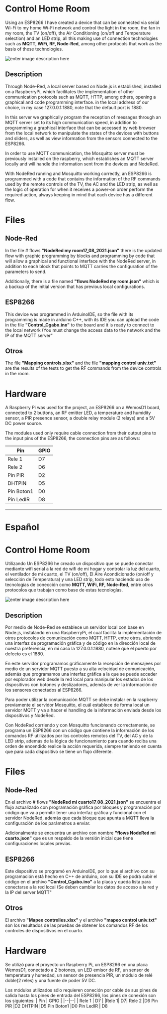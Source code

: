 # Control Home Room

Using an ESP8266 I have created a device that can be connected via serial Wi-Fi to my home Wi-Fi network and control the light in the room, the fan in my room, the TV (on/off), the Air Conditioning (on/off and Temperature selection) and an LED strip, all this making use of connection technologies such as **MQTT, WiFi, RF, Node-Red**, among other protocols that work as the basis of these technologies.

![enter image description here](https://i.ibb.co/bXDP9zF/Captura-de-pantalla-2023-07-26-a-la-s-12-25-48-p-m.png)

## Description

Through Node-Red, a local server based on Node.js is established, installed on a RaspberryPi, which facilitates the implementation of other communication protocols such as MQTT, HTTP, among others, opening a graphical and code programming interface. in the local address of our choice, in my case 127.0.0.1:1880, note that the default port is 1880.

In this server we graphically program the reception of messages through an MQTT server set to its high communication speed, in addition to programming a graphical interface that can be accessed by web browser from the local network to manipulate the states of the devices with buttons and sliders, as well as view information from the sensors connected to the ESP8266.

In order to use MQTT communication, the Mosquitto server must be previously installed on the raspberry, which establishes an MQTT server locally and will handle the information sent from the devices and NodeRed.

With NodeRed running and Mosquitto working correctly, an ESP8266 is programmed with a code that contains the information of the RF commands used by the remote controls of the TV, the AC and the LED strip, as well as the logic of operation for when it receives a power-on order perform the required action, always keeping in mind that each device has a different flow.

# Files

## Node-Red

In the file # flows **"NodeRed my room17_08_2021.json"** there is the updated flow with graphic programming by blocks and programming by code that will allow a graphical and functional interface with the NodeRed server, in addition to each block that points to MQTT carries the configuration of the parameters to send.

Additionally, there is a file named **"flows NodeRed my room.json"** which is a backup of the initial version that has previous local configurations.

## ESP8266

This device was programmed in ArduinoIDE, so the file with its programming is made in arduino C++, with its IDE you can upload the code in the file **"Control_Cgabo.ino"** to the board and it is ready to connect to the local network (You must change the access data to the network and the IP of the MQTT server"

## Otros

The file **"Mapping controls.xlsx"** and the file **"mapping control univ.txt"** are the results of the tests to get the RF commands from the device controls in the room.

# Hardware

A Raspberry Pi was used for the project, an ESP8266 on a WemosD1 board, connected to 2 buttons, an RF emitter LED, a temperature and humidity sensor, a PIR presence sensor, a double relay module (2 relays) and a 5V DC power source.

The modules used only require cable connection from their output pins to the input pins of the ESP8266, the connection pins are as follows:

| Pin        | GPIO |
| ---------- | ---- |
| Rele 1     | D7   |
| Rele 2     | D6   |
| Pin PIR    | D2   |
| DHTPIN     | D5   |
| Pin Boton1 | D0   |
| Pin LedIR  | D8   |

---

# Español

# Control Home Room

Utilizando Un ESP8266 he creado un dispositivo que se puede conectar mediante wifi serial a la red de wifi de mi hogar y controlar la luz del cuarto, el ventilador de mi cuarto, el TV (on/off), El Aire Acondicionado (on/off y selección de Temperatura) y una LED strip, todo esto haciendo uso de tecnologías de conección como **MQTT, WiFi, RF, Node-Red**, entre otros protocolos que trabajan como base de estas tecnologías.

![enter image description here](https://i.ibb.co/bXDP9zF/Captura-de-pantalla-2023-07-26-a-la-s-12-25-48-p-m.png)

## Description

Por medio de Node-Red se establece un servidor local con base en Node.js, instalando en una RaspberryPi, el cual facilita la implementación de otros protocolos de comunicación como MQTT, HTTP, entre otros, abriendo una interfaz de programación gráfica y de código en la dirección local de nuestra preferencia, en mi caso la 127.0.0.1:1880, notese que el puerto por defecto es el 1880.

En este servidor programamos gráficamente la recepción de mensajees por medio de un servidor MQTT puesto a su alta velocidad de comunicación, además que programamos una interfaz gráfica a la que se puede acceder por explorador web desde la red local para manipular los estados de los dispositivos con botones y deslizadores, además de ver la información de los sensores conectados al ESP8266.

Para poder utilizar la comunicación MQTT se debe instalar en la raspberry previamente el servidor Mosquitto, el cuál establece de forma local un servidor MQTT y va a hacer el handling de la información enviada desde los dispositivos y NodeRed.

Con NodeRed corriendo y con Mosquitto funcionando correctamente, se programa un ESP8266 con un código que contiene la información de los comandos RF utilizados por los controles remotos del TV, del AC y de la LED strip, además de la lógica de funcionamiento para cuando reciba una orden de encendido realice la acción requerida, siempre teniendo en cuenta que para cada dispositivo se tiene un flujo diferente.

# Files

## Node-Red

En el archivo # flows **"NodeRed mi cuarto17_08_2021.json"** se encuentra el flujo actualizado con programación gráfica por bloques y programación por código que va a permitir tener una interfaz gráfica y funcional con el servidor NodeRed, además que cada bloque que apunta a MQTT lleva la configuración de los parámetros a enviar.

Adicionalmente se encuentra un archivo con nombre **"flows NodeRed mi cuarto.json"** que es un respaldo de la versión inicial que tiene configuraciones locales previas.

## ESP8266

Este dispositivo se programó en ArduinoIDE, por lo que el archivo con su programación está hecho en C++ de arduino, con su IDE se podrá subir el código en el archivo **"Control_Cgabo.ino"** a la placa y queda lista para conectarse a la red local (Se deben cambiar los datos de acceso a la red y la IP del server MQTT"

## Otros

El archivo **"Mapeo controlles.xlsx"** y el archivo **"mapeo control univ.txt"** son los resultados de las pruebas de obtener los comandos RF de los controles de dispositivos en el cuarto.

# Hardware

Se utilizó para el proyecto un Raspberry Pi, un ESP8266 en una placa WemosD1, conectado a 2 botones, un LED emisor de RF, un sensor de temperatura y humedad, un sensor de presencia PIR, un módulo de relé doble(2 reles) y una fuente de poder 5V DC.

Los módulos utilizados sólo requieren coneción por cable de sus pines de salida hasta los pines de entrada del ESP8266, los pines de conexión son los siguientes:
| Pin | GPIO |
|--|--|
| Rele 1 | D7 |
|Rele 1| D7|
Rele 2 |D6
Pin PIR |D2
DHTPIN |D5
Pin Boton1 |D0
Pin LedIR | D8
